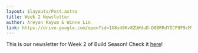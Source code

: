 ```yaml
---
layout: $layouts/Post.astro
title: Week 2 Newsletter
author: Areyan Kayum & Winne Lin
link: https://drive.google.com/open?id=1X8x48Kv8ZUWduD-D0BRRdYICF9F9cMTG
---
```

This is our newsletter for Week 2 of Build Season! Check it [here](https://drive.google.com/open?id=1X8x48Kv8ZUWduD-D0BRRdYICF9F9cMTG)!
